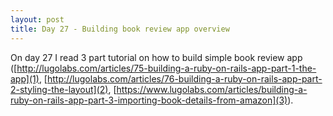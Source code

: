```yaml
---
layout: post
title: Day 27 - Building book review app overview
---
```

On day 27 I read 3 part tutorial on how to build simple book review app ([http://lugolabs.com/articles/75-building-a-ruby-on-rails-app-part-1-the-app](1), [http://lugolabs.com/articles/76-building-a-ruby-on-rails-app-part-2-styling-the-layout](2), [https://www.lugolabs.com/articles/building-a-ruby-on-rails-app-part-3-importing-book-details-from-amazon](3)).
